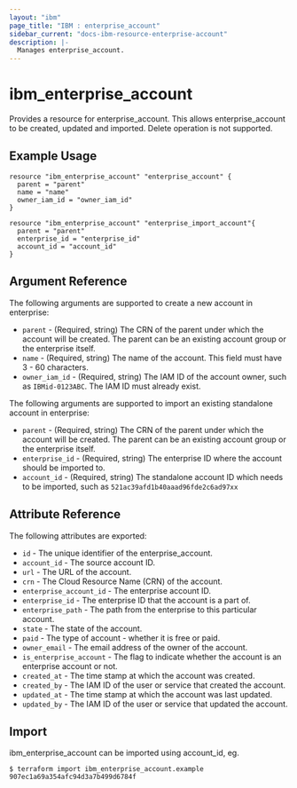 ```yaml
---
layout: "ibm"
page_title: "IBM : enterprise_account"
sidebar_current: "docs-ibm-resource-enterprise-account"
description: |-
  Manages enterprise_account.
---
```


# ibm\_enterprise_account

Provides a resource for enterprise_account. This allows enterprise_account to be created, updated and imported. Delete operation is not supported.

## Example Usage

```hcl
resource "ibm_enterprise_account" "enterprise_account" {
  parent = "parent"
  name = "name"
  owner_iam_id = "owner_iam_id"
}

resource "ibm_enterprise_account" "enterprise_import_account"{
  parent = "parent"
  enterprise_id = "enterprise_id"
  account_id = "account_id"
}
```


## Argument Reference

The following arguments are supported to create a new account in enterprise:

* `parent` - (Required, string) The CRN of the parent under which the account will be created. The parent can be an existing account group or the enterprise itself.
* `name` - (Required, string) The name of the account. This field must have 3 - 60 characters.
* `owner_iam_id` - (Required, string) The IAM ID of the account owner, such as `IBMid-0123ABC`. The IAM ID must already exist.

The following arguments are supported to import an existing standalone account in enterprise:

* `parent` - (Required, string) The CRN of the parent under which the account will be created. The parent can be an existing account group or the enterprise itself.
* `enterprise_id` - (Required, string) The enterprise ID where the account should be imported to.
* `account_id` - (Required, string) The standalone account ID which needs to be imported, such as `521ac39afd1b40aaad96fde2c6ad97xx`


## Attribute Reference

The following attributes are exported:

* `id` - The unique identifier of the enterprise_account.
* `account_id` - The source account ID.
* `url` - The URL of the account.
* `crn` - The Cloud Resource Name (CRN) of the account.
* `enterprise_account_id` - The enterprise account ID.
* `enterprise_id` - The enterprise ID that the account is a part of.
* `enterprise_path` - The path from the enterprise to this particular account.
* `state` - The state of the account.
* `paid` - The type of account - whether it is free or paid.
* `owner_email` - The email address of the owner of the account.
* `is_enterprise_account` - The flag to indicate whether the account is an enterprise account or not.
* `created_at` - The time stamp at which the account was created.
* `created_by` - The IAM ID of the user or service that created the account.
* `updated_at` - The time stamp at which the account was last updated.
* `updated_by` - The IAM ID of the user or service that updated the account.

## Import

ibm_enterprise_account can be imported using account_id, eg.

```
$ terraform import ibm_enterprise_account.example 907ec1a69a354afc94d3a7b499d6784f
```